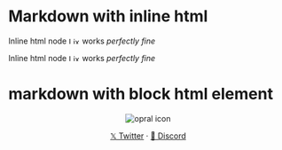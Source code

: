 # Markdown with inline html

Inline html node <img src="https://raw.githubusercontent.com/opral/monorepo/refs/heads/main/lix/assets/lix-icon.svg" width="20" height="12" alt="Lix Icon"/> works _perfectly fine_

Inline html node <img src="https://raw.githubusercontent.com/opral/monorepo/refs/heads/main/lix/assets/lix-icon.svg" width="20" height="12" alt="Lix Icon"/> works _perfectly fine_

# markdown with block html element
<p align="center">
  <img src="https://avatars.githubusercontent.com/u/91317568?s=64&v=4" alt="opral icon">
  <p align="center">
    <a href='https://twitter.com/opralHQ' target="_blank">𝕏 Twitter</a>
    ·
    <a href='https://discord.gg/gdMPPWy57R' target="_blank">💬 Discord</a>
  </p>
</p>
